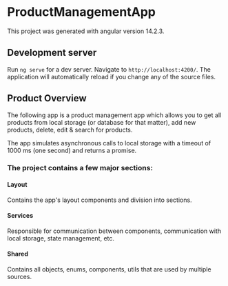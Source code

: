 # ProductManagementApp

This project was generated with angular version 14.2.3.

## Development server

Run `ng serve` for a dev server. Navigate to `http://localhost:4200/`. The application will automatically reload if you change any of the source files.

## Product Overview

The following app is a product management app which allows you to get all products from local storage (or database for that matter), add new products, delete, edit & search for products.

The app simulates asynchronous calls to local storage with a timeout of 1000 ms (one second) and returns a promise.

### The project contains a few major sections:
#### Layout
Contains the app's layout components and division into sections.

#### Services
Responsible for communication between components, communication with local storage, state management, etc.

#### Shared
Contains all objects, enums, components, utils that are used by multiple sources.



